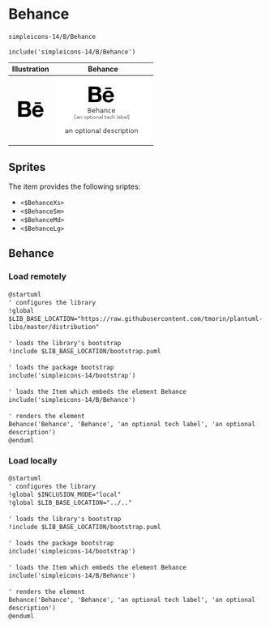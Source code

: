 # Behance


```text
simpleicons-14/B/Behance
```

```text
include('simpleicons-14/B/Behance')
```



| Illustration | Behance |
| :---: | :---: |
| ![illustration for Illustration](../../simpleicons-14/B/Behance.png) | ![illustration for Behance](../../simpleicons-14/B/Behance.Local.png) |



## Sprites
The item provides the following sriptes:

- `<$BehanceXs>`
- `<$BehanceSm>`
- `<$BehanceMd>`
- `<$BehanceLg>`





## Behance

### Load remotely
```plantuml
@startuml
' configures the library
!global $LIB_BASE_LOCATION="https://raw.githubusercontent.com/tmorin/plantuml-libs/master/distribution"

' loads the library's bootstrap
!include $LIB_BASE_LOCATION/bootstrap.puml

' loads the package bootstrap
include('simpleicons-14/bootstrap')

' loads the Item which embeds the element Behance
include('simpleicons-14/B/Behance')

' renders the element
Behance('Behance', 'Behance', 'an optional tech label', 'an optional description')
@enduml
```

### Load locally
```plantuml
@startuml
' configures the library
!global $INCLUSION_MODE="local"
!global $LIB_BASE_LOCATION="../.."

' loads the library's bootstrap
!include $LIB_BASE_LOCATION/bootstrap.puml

' loads the package bootstrap
include('simpleicons-14/bootstrap')

' loads the Item which embeds the element Behance
include('simpleicons-14/B/Behance')

' renders the element
Behance('Behance', 'Behance', 'an optional tech label', 'an optional description')
@enduml
```

